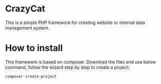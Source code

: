 # CrazyCat
This is a simple PHP framework for creating website or internal data management system.

# How to install
This framework is based on composer. 
Download the files and use below command, follow the wizard step by step to create a project:
```
composer create-project
```
